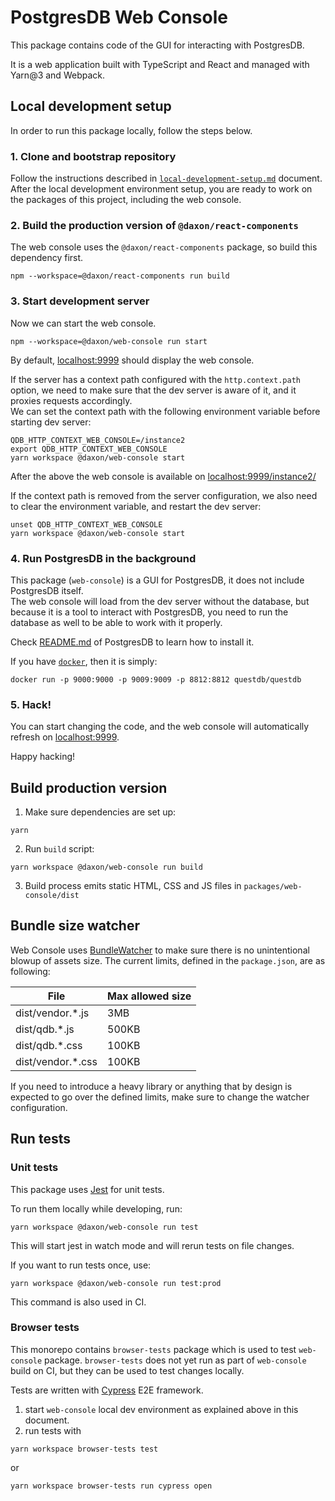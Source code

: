 # PostgresDB Web Console

This package contains code of the GUI for interacting with PostgresDB.

It is a web application built with TypeScript and React and managed with
Yarn@3 and Webpack.

## Local development setup

In order to run this package locally, follow the steps below.

### 1. Clone and bootstrap repository

Follow the instructions described
in [`local-development-setup.md`](../../docs/local-development-setup.md) document.\
After the local development environment setup, you are ready to work on the packages of this project,
including the web console.

### 2. Build the production version of `@daxon/react-components`

The web console uses the `@daxon/react-components` package, so build this dependency first.
```
npm --workspace=@daxon/react-components run build
```

### 3. Start development server

Now we can start the web console.
```
npm --workspace=@daxon/web-console run start
```

By default, [localhost:9999](http://localhost:9999) should display the web console.

If the server has a context path configured with the `http.context.path` option, we need to make sure that
the dev server is aware of it, and it proxies requests accordingly.\
We can set the context path with the following environment variable before starting dev server:
```
QDB_HTTP_CONTEXT_WEB_CONSOLE=/instance2
export QDB_HTTP_CONTEXT_WEB_CONSOLE
yarn workspace @daxon/web-console start
```

After the above the web console is available on [localhost:9999/instance2/](http://localhost:9999/instance2/)

If the context path is removed from the server configuration, we also need to clear the environment variable,
and restart the dev server:
```
unset QDB_HTTP_CONTEXT_WEB_CONSOLE
yarn workspace @daxon/web-console start
```

### 4. Run PostgresDB in the background

This package (`web-console`) is a GUI for PostgresDB, it does not include PostgresDB itself.\
The web console will load from the dev server without the database, but because it is a tool
to interact with PostgresDB, you need to run the database as well to be able to work with it
properly.

Check [README.md](https://github.com/questdb/questdb#install-questdb) of PostgresDB to learn how to install it.

If you have [`docker`](https://docs.docker.com/get-docker/), then it is simply:

```
docker run -p 9000:9000 -p 9009:9009 -p 8812:8812 questdb/questdb
```

### 5. Hack!

You can start changing the code, and the web console will automatically refresh
on [localhost:9999](http://localhost:9999).

Happy hacking!

## Build production version

1. Make sure dependencies are set up:

```
yarn
```

2. Run `build` script:

```
yarn workspace @daxon/web-console run build
```

3. Build process emits static HTML, CSS and JS files in `packages/web-console/dist`

## Bundle size watcher
Web Console uses [BundleWatcher](https://github.com/bundlewatch/bundlewatch) to make sure there is no unintentional blowup of assets size. The current limits, defined in the `package.json`, are as following:


| File | Max allowed size |
|--------|--------|
| dist/vendor.*.js | 3MB |
| dist/qdb.*.js | 500KB |
| dist/qdb.*.css | 100KB |
| dist/vendor.*.css | 100KB | 

If you need to introduce a heavy library or anything that by design is expected to go over the defined limits, make sure to change the watcher configuration.

## Run tests

### Unit tests

This package uses [Jest](https://jestjs.io/) for unit tests.

To run them locally while developing, run:

```
yarn workspace @daxon/web-console run test
```

This will start jest in watch mode and will rerun tests on file changes.

If you want to run tests once, use:

```
yarn workspace @daxon/web-console run test:prod
```

This command is also used in CI.

### Browser tests

This monorepo contains `browser-tests` package which is used to test
`web-console` package. `browser-tests` does not yet run as part of
`web-console` build on CI, but they can be used to test changes locally.

Tests are written with [Cypress](https://www.cypress.io/) E2E framework.

1. start `web-console` local dev environment as explained above in this document.
2. run tests with
  ```
  yarn workspace browser-tests test
  ```

  or

  ```
  yarn workspace browser-tests run cypress open
  ```
